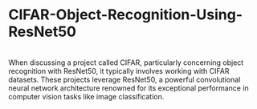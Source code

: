# CIFAR-Object-Recognition-Using-ResNet50
<br>
When discussing a project called CIFAR, particularly concerning object recognition with ResNet50, it typically involves working with CIFAR datasets. These projects leverage ResNet50, a powerful convolutional neural network architecture renowned for its exceptional performance in computer vision tasks like image classification.

